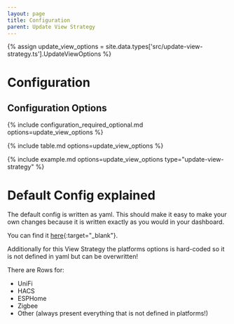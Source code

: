 ```yaml
---
layout: page
title: Configuration
parent: Update View Strategy
---
```


{% assign update_view_options = site.data.types['src/update-view-strategy.ts'].UpdateViewOptions %}

# Configuration

## Configuration Options

{% include configuration_required_optional.md options=update_view_options %}

{% include table.md options=update_view_options %}

{% include example.md options=update_view_options type="update-view-strategy" %}

# Default Config explained

The default config is written as yaml. This should make it easy to make your own changes because it is written exactly as you would in your dashboard.

You can find it [here](https://github.com/itsteddyyo/strategy-pack/blob/main/src/config/gridDefaultConfig.yml){:target="_blank"}.

Additionally for this View Strategy the platforms options is hard-coded so it is not defined in yaml but can be overwritten!

There are Rows for:

- UniFi
- HACS
- ESPHome
- Zigbee
- Other (always present everything that is not defined in platforms!)
